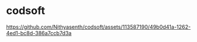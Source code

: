 # codsoft
https://github.com/Nithyasenth/codsoft/assets/113587190/49b0d41a-1262-4ed1-bc8d-386a7ccb7d3a

